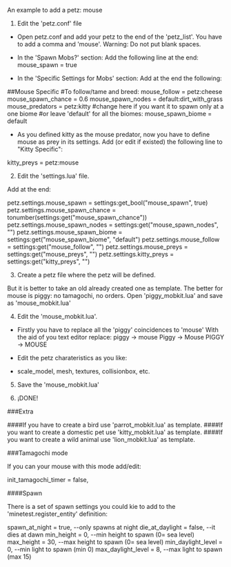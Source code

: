 An example to add a petz: mouse

1. Edit the 'petz.conf' file

- Open petz.conf and add your petz to the end of the 'petz_list'.
You have to add a comma and 'mouse'.
Warning: Do not put blank spaces.

- In the 'Spawn Mobs?' section:
Add the following line at the end:
mouse_spawn = true

- In the 'Specific Settings for Mobs' section:
Add at the end the following:

##Mouse Specific
#To follow/tame and breed:
mouse_follow = petz:cheese
mouse_spawn_chance = 0.6
mouse_spawn_nodes = default:dirt_with_grass
mouse_predators = petz:kitty
#change here if you want it to spawn only at a one biome
#or leave 'default' for all the biomes:
mouse_spawn_biome = default

- As you defined kitty as the mouse predator, now you have to define mouse as prey in its settings.
Add (or edit if existed) the following line to "Kitty Specific":

kitty_preys = petz:mouse

2. Edit the 'settings.lua' file.

Add at the end:

petz.settings.mouse_spawn = settings:get_bool("mouse_spawn", true)
petz.settings.mouse_spawn_chance = tonumber(settings:get("mouse_spawn_chance"))
petz.settings.mouse_spawn_nodes = settings:get("mouse_spawn_nodes", "")
petz.settings.mouse_spawn_biome = settings:get("mouse_spawn_biome", "default")
petz.settings.mouse_follow = settings:get("mouse_follow", "")
petz.settings.mouse_preys = settings:get("mouse_preys", "")
petz.settings.kitty_preys = settings:get("kitty_preys", "")

3. Create a petz file where the petz will be defined.

But it is better to take an old already created one as template.
The better for mouse is piggy: no tamagochi, no orders.
Open 'piggy_mobkit.lua' and save as 'mouse_mobkit.lua'

4. Edit the 'mouse_mobkit.lua'.

- Firstly you have to replace all the 'piggy' coincidences to 'mouse'
With the aid of you text editor replace:
piggy -> mouse
Piggy -> Mouse
PIGGY -> MOUSE

- Edit the petz charateristics as you like:

- scale_model, mesh, textures, collisionbox, etc.

5. Save the 'mouse_mobkit.lua'

6. ¡DONE!

###Extra

####If you have to create a bird use 'parrot_mobkit.lua' as template.
####If you want to create a domestic pet use 'kitty_mobkit.lua' as template.
####If you want to create a wild animal use 'lion_mobkit.lua' as template.

###Tamagochi mode

If you can your mouse with this mode add/edit:

init_tamagochi_timer = false,

####Spawn

There is a set of spawn settings you could kie to add to the 'minetest.register_entity' definition:

spawn_at_night = true, --only spawns at night
die_at_daylight = false, --it dies at dawn
min_height = 0, --min height to spawn (0= sea level)
max_height = 30, --max height to spawn (0= sea level)
min_daylight_level = 0, --min light to spawn (min 0)
max_daylight_level = 8, --max light to spawn (max 15)

